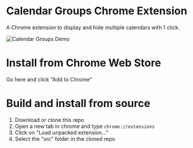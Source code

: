 # Calendar Groups Chrome Extension
A Chrome extension to display and hide multiple calendars with 1 click.

![Calendar Groups Demo](http://firstpersonsf.github.io/chrome-calendar-groups/demo.gif)

# Install from Chrome Web Store
Go here and click "Add to Chrome"

# Build and install from source
1. Download or clone this repo
2. Open a new tab in chrome and type `chrome://extensions`
3. Click on "Load unpacked extension..."
4. Select the "src" folder in the cloned repo
